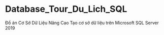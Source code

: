 # Database_Tour_Du_Lich_SQL
Đồ án Cơ Sở Dữ Liệu Nâng Cao
Tạo cơ sở dữ liệu trên Microsoft SQL Server 2019

